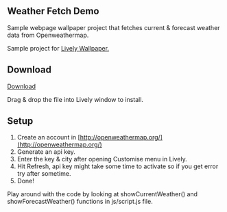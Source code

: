 
## Weather Fetch Demo
Sample webpage wallpaper project that fetches current & forecast weather data from Openweathermap.

Sample project for [Lively Wallpaper.](https://github.com/rocksdanister/lively)

## Download
[Download](https://github.com/rocksdanister/weather-fetch-wallpaper/releases/download/v1/weather_demo.zip)

Drag & drop the file into Lively window to install.

## Setup

 1. Create an account in [http://openweathermap.org/](http://openweathermap.org/)
 2. Generate an api key.
 3. Enter the key & city after opening Customise menu in Lively.
 4. Hit Refresh, api key might take some time to activate so if you get error try after sometime.
 5. Done!

Play around with the code by looking at showCurrentWeather() and showForecastWeather() functions in js/script.js file.
